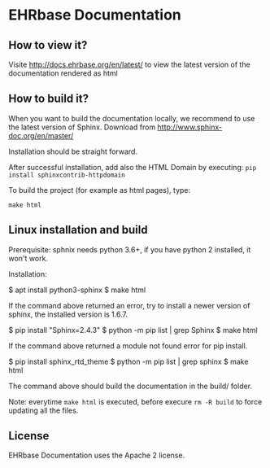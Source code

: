 EHRbase Documentation
========

How to view it?
---------------

Visite http://docs.ehrbase.org/en/latest/ to view the latest version of the documentation rendered as html

How to build it?
---------------

When you want to build the documentation locally, we recommend to use the latest version of Sphinx. Download from http://www.sphinx-doc.org/en/master/

Installation should be straight forward.

After successful installation, add also the HTML Domain by executing: `pip install sphinxcontrib-httpdomain`

To build the project (for example as html pages), type:

`make html`


Linux installation and build
----------------------------

Prerequisite: sphnix needs python 3.6+, if you have python 2 installed, it won't work.

Installation:

$ apt install python3-sphinx
$ make html

If the command above returned an error, try to install a newer version of sphinx, the installed version is 1.6.7.

$ pip install "Sphinx=2.4.3"
$ python -m pip list | grep Sphinx
$ make html

If the command above returned a module not found error for pip install.

$ pip install sphinx_rtd_theme
$ python -m pip list | grep sphinx
$ make html

The command above should build the documentation in the build/ folder.

Note: everytime `make html` is executed, before execure `rm -R build` to force updating all the files.


License
-------
EHRbase Documentation uses the Apache 2 license.
